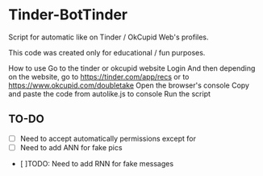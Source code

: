 # Tinder-BotTinder

Script for automatic like on Tinder / OkCupid Web's profiles.

This code was created only for educational / fun purposes.

How to use
Go to the tinder or okcupid website
Login
And then depending on the website, go to https://tinder.com/app/recs or to https://www.okcupid.com/doubletake
Open the browser's console
Copy and paste the code from autolike.js to console
Run the script


## TO-DO

- [ ] Need to accept automatically permissions except for
- [ ] Need to add ANN for fake pics
- [ ]TODO: Need to add RNN for fake messages
